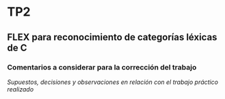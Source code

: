 # TP2
## FLEX para reconocimiento de categorías léxicas de C

### Comentarios a considerar para la corrección del trabajo
*Supuestos, decisiones y observaciones en relación con el trabajo práctico realizado*
